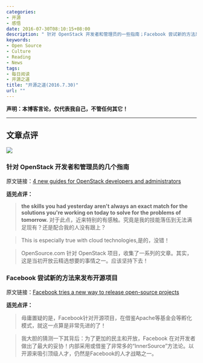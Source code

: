```yaml
---
categories:
- 开源
- 感悟
date: 2016-07-30T08:10:15+08:00
description: " 针对 OpenStack 开发者和管理员的一些指南；Facebook 尝试新的方法来发布开源项目"
keywords:
- Open Source
- Culture
- Reading
- News
tags:
- 每日阅读
- 开源之道
title: "开源之道(2016.7.30)"
url: ""
---
```


**声明：本博客言论，仅代表我自己，不管任何其它！**

---

## 文章点评

![](https://opensource.com/sites/default/files/styles/image-full-size/public/images/education/EDUCATION_colorbooks.png?itok=liB3FyjP)

### 针对 OpenStack 开发者和管理员的几个指南

原文链接：[4 new guides for OpenStack developers and administrators](https://opensource.com/business/16/7/openstack-tutorials)

**适兕点评：**

> **the skills you had yesterday aren't always an exact match for the solutions you're working on today to solve for the problems of tomorrow.** 对于此点，近来特别的有感触。究竟是我的技能落伍到无法满足现有？还是配合我的人没有跟上？

> This is especially true with cloud technologies,是的，没错！

> OpenSource.com 针对 OpenStack 项目，收集了一系列的文章。其实，这是当初开放云精选想要的事情之一。应该坚持下去！

### Facebook 尝试新的方法来发布开源项目

原文链接：[Facebook tries a new way to release open-source projects](https://techcrunch.com/2016/07/29/facebook-tries-a-new-way-to-release-open-source-projects/)

**适兕点评：**

> 毋庸置疑的是，Facebook针对开源项目，在借鉴Apache等基金会等孵化模式，就这一点算是非常先进的了！

> 我大胆的猜测一下其背后：为了更加的民主和开放，Facebook 在对开发者做出了最大的妥协！内部采用或借鉴了非常多的“InnerSource”方法论。以开源来吸引顶级人才，仍然是Facebook的人才战略之一。

